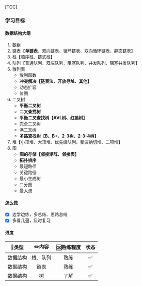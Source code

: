 [TOC]

### 学习目标

#### 数据结构大纲

1.  数组
2.  链表【**单链表**、双向链表、循环链表、双向循环链表、静态链表】
3.  栈【顺序栈、链式栈】
4.  队列【普通队列、双端队列、阻塞队列、并发队列、阻塞并发队列】
5.  散列表
    *   散列函数
    *   **冲突解决【链表法、开放寻址、其他】**
    *   动态扩容
    *   位图
6.  二叉树
    *   **平衡二叉树**
    *   **二叉查找树**
    *   **平衡二叉查找树【AVL树、红黑树】**
    *   完全二叉树
    *   满二叉树
    *   **多路查找树【B、B+、2-3树、2-3-4树】**
7.  堆【小顶堆、大顶堆、优先级队列、斐波纳切堆、二项堆】
8.  图
    *   **图的存储【邻接矩阵、邻接表】**
    *   **拓扑排序**
    *   最短路径
    *   关键路径
    *   最小生成树
    *   二分图
    *   最大流

#### 怎么做

- [x] 边学边练，多总结、思路总结
- [x] 多看几遍，及时复习

#### 进度

|  🍭类型   |  ✏️内容   | 🆗熟练程度 | 状态 |
| :------: | :------: | :-------: | :--: |
| 数据结构 | 栈、队列 |   熟练    |  ✅   |
| 数据结构 |   链表   |   熟练    |  ✅   |
| 数据结构 |    树    |   了解    |  ✅   |
